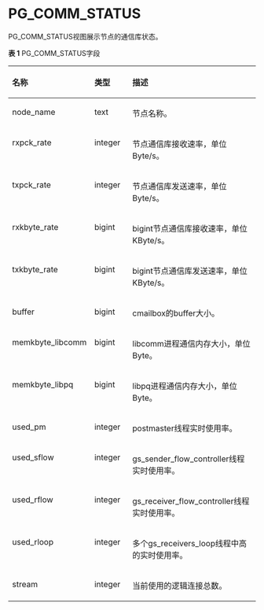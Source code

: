 # PG\_COMM\_STATUS<a name="ZH-CN_TOPIC_0311526905"></a>

PG\_COMM\_STATUS视图展示节点的通信库状态。

**表 1**  PG\_COMM\_STATUS字段

<a name="zh-cn_topic_0059777625_t83ca540e925544c288cfd96db031d9b2"></a>
<table><thead align="left"><tr id="zh-cn_topic_0059777625_r247338af0ec34d588088cff853ab2c54"><th class="cellrowborder" valign="top" width="25.77%" id="mcps1.2.4.1.1"><p id="zh-cn_topic_0059777625_a3b8bec16d0014fe0bb829486199e765a"><a name="zh-cn_topic_0059777625_a3b8bec16d0014fe0bb829486199e765a"></a><a name="zh-cn_topic_0059777625_a3b8bec16d0014fe0bb829486199e765a"></a>名称</p>
</th>
<th class="cellrowborder" valign="top" width="16.73%" id="mcps1.2.4.1.2"><p id="zh-cn_topic_0059777625_ad8dea19ffa0f40c2855a8837cb813804"><a name="zh-cn_topic_0059777625_ad8dea19ffa0f40c2855a8837cb813804"></a><a name="zh-cn_topic_0059777625_ad8dea19ffa0f40c2855a8837cb813804"></a>类型</p>
</th>
<th class="cellrowborder" valign="top" width="57.49999999999999%" id="mcps1.2.4.1.3"><p id="zh-cn_topic_0059777625_a1c45c10dd5364655a8d517672c28ea2d"><a name="zh-cn_topic_0059777625_a1c45c10dd5364655a8d517672c28ea2d"></a><a name="zh-cn_topic_0059777625_a1c45c10dd5364655a8d517672c28ea2d"></a>描述</p>
</th>
</tr>
</thead>
<tbody><tr id="row61291844171914"><td class="cellrowborder" valign="top" width="25.77%" headers="mcps1.2.4.1.1 "><p id="p612914441193"><a name="p612914441193"></a><a name="p612914441193"></a>node_name</p>
</td>
<td class="cellrowborder" valign="top" width="16.73%" headers="mcps1.2.4.1.2 "><p id="p1212974431914"><a name="p1212974431914"></a><a name="p1212974431914"></a>text</p>
</td>
<td class="cellrowborder" valign="top" width="57.49999999999999%" headers="mcps1.2.4.1.3 "><p id="p612917448196"><a name="p612917448196"></a><a name="p612917448196"></a>节点名称。</p>
</td>
</tr>
<tr id="row934819243200"><td class="cellrowborder" valign="top" width="25.77%" headers="mcps1.2.4.1.1 "><p id="p11349182472019"><a name="p11349182472019"></a><a name="p11349182472019"></a>rxpck_rate</p>
</td>
<td class="cellrowborder" valign="top" width="16.73%" headers="mcps1.2.4.1.2 "><p id="p15349724172012"><a name="p15349724172012"></a><a name="p15349724172012"></a>integer</p>
</td>
<td class="cellrowborder" valign="top" width="57.49999999999999%" headers="mcps1.2.4.1.3 "><p id="p6349172412204"><a name="p6349172412204"></a><a name="p6349172412204"></a>节点通信库接收速率，单位Byte/s。</p>
</td>
</tr>
<tr id="row1923124122020"><td class="cellrowborder" valign="top" width="25.77%" headers="mcps1.2.4.1.1 "><p id="p1792319417206"><a name="p1792319417206"></a><a name="p1792319417206"></a>txpck_rate</p>
</td>
<td class="cellrowborder" valign="top" width="16.73%" headers="mcps1.2.4.1.2 "><p id="p892324192020"><a name="p892324192020"></a><a name="p892324192020"></a>integer</p>
</td>
<td class="cellrowborder" valign="top" width="57.49999999999999%" headers="mcps1.2.4.1.3 "><p id="p10923441162011"><a name="p10923441162011"></a><a name="p10923441162011"></a>节点通信库发送速率，单位Byte/s。</p>
</td>
</tr>
<tr id="row1495218552013"><td class="cellrowborder" valign="top" width="25.77%" headers="mcps1.2.4.1.1 "><p id="p129522562013"><a name="p129522562013"></a><a name="p129522562013"></a>rxkbyte_rate</p>
</td>
<td class="cellrowborder" valign="top" width="16.73%" headers="mcps1.2.4.1.2 "><p id="p89528542019"><a name="p89528542019"></a><a name="p89528542019"></a>bigint</p>
</td>
<td class="cellrowborder" valign="top" width="57.49999999999999%" headers="mcps1.2.4.1.3 "><p id="p5952251208"><a name="p5952251208"></a><a name="p5952251208"></a>bigint节点通信库接收速率，单位KByte/s。</p>
</td>
</tr>
<tr id="row1375223462512"><td class="cellrowborder" valign="top" width="25.77%" headers="mcps1.2.4.1.1 "><p id="p97527346253"><a name="p97527346253"></a><a name="p97527346253"></a>txkbyte_rate</p>
</td>
<td class="cellrowborder" valign="top" width="16.73%" headers="mcps1.2.4.1.2 "><p id="p14752123418250"><a name="p14752123418250"></a><a name="p14752123418250"></a>bigint</p>
</td>
<td class="cellrowborder" valign="top" width="57.49999999999999%" headers="mcps1.2.4.1.3 "><p id="p7752934152519"><a name="p7752934152519"></a><a name="p7752934152519"></a>bigint节点通信库发送速率，单位KByte/s。</p>
</td>
</tr>
<tr id="row2827183122513"><td class="cellrowborder" valign="top" width="25.77%" headers="mcps1.2.4.1.1 "><p id="p582733114256"><a name="p582733114256"></a><a name="p582733114256"></a>buffer</p>
</td>
<td class="cellrowborder" valign="top" width="16.73%" headers="mcps1.2.4.1.2 "><p id="p1582713310252"><a name="p1582713310252"></a><a name="p1582713310252"></a>bigint</p>
</td>
<td class="cellrowborder" valign="top" width="57.49999999999999%" headers="mcps1.2.4.1.3 "><p id="p5827131172513"><a name="p5827131172513"></a><a name="p5827131172513"></a>cmailbox的buffer大小。</p>
</td>
</tr>
<tr id="row7964165913255"><td class="cellrowborder" valign="top" width="25.77%" headers="mcps1.2.4.1.1 "><p id="p596535932520"><a name="p596535932520"></a><a name="p596535932520"></a>memkbyte_libcomm</p>
</td>
<td class="cellrowborder" valign="top" width="16.73%" headers="mcps1.2.4.1.2 "><p id="p6965105912252"><a name="p6965105912252"></a><a name="p6965105912252"></a>bigint</p>
</td>
<td class="cellrowborder" valign="top" width="57.49999999999999%" headers="mcps1.2.4.1.3 "><p id="p29651459192515"><a name="p29651459192515"></a><a name="p29651459192515"></a>libcomm进程通信内存大小，单位Byte。</p>
</td>
</tr>
<tr id="row84151914252"><td class="cellrowborder" valign="top" width="25.77%" headers="mcps1.2.4.1.1 "><p id="p1541196259"><a name="p1541196259"></a><a name="p1541196259"></a>memkbyte_libpq</p>
</td>
<td class="cellrowborder" valign="top" width="16.73%" headers="mcps1.2.4.1.2 "><p id="p16413198256"><a name="p16413198256"></a><a name="p16413198256"></a>bigint</p>
</td>
<td class="cellrowborder" valign="top" width="57.49999999999999%" headers="mcps1.2.4.1.3 "><p id="p1741719112516"><a name="p1741719112516"></a><a name="p1741719112516"></a>libpq进程通信内存大小，单位Byte。</p>
</td>
</tr>
<tr id="row36729154250"><td class="cellrowborder" valign="top" width="25.77%" headers="mcps1.2.4.1.1 "><p id="p3672121512516"><a name="p3672121512516"></a><a name="p3672121512516"></a>used_pm</p>
</td>
<td class="cellrowborder" valign="top" width="16.73%" headers="mcps1.2.4.1.2 "><p id="p156721915102517"><a name="p156721915102517"></a><a name="p156721915102517"></a>integer</p>
</td>
<td class="cellrowborder" valign="top" width="57.49999999999999%" headers="mcps1.2.4.1.3 "><p id="p186721915122510"><a name="p186721915122510"></a><a name="p186721915122510"></a>postmaster线程实时使用率。</p>
</td>
</tr>
<tr id="row13632165172519"><td class="cellrowborder" valign="top" width="25.77%" headers="mcps1.2.4.1.1 "><p id="p1863225117259"><a name="p1863225117259"></a><a name="p1863225117259"></a>used_sflow</p>
</td>
<td class="cellrowborder" valign="top" width="16.73%" headers="mcps1.2.4.1.2 "><p id="p463255182512"><a name="p463255182512"></a><a name="p463255182512"></a>integer</p>
</td>
<td class="cellrowborder" valign="top" width="57.49999999999999%" headers="mcps1.2.4.1.3 "><p id="p8632851162517"><a name="p8632851162517"></a><a name="p8632851162517"></a>gs_sender_flow_controller线程实时使用率。</p>
</td>
</tr>
<tr id="row1838154552015"><td class="cellrowborder" valign="top" width="25.77%" headers="mcps1.2.4.1.1 "><p id="p98381745202010"><a name="p98381745202010"></a><a name="p98381745202010"></a>used_rflow</p>
</td>
<td class="cellrowborder" valign="top" width="16.73%" headers="mcps1.2.4.1.2 "><p id="p1883813452206"><a name="p1883813452206"></a><a name="p1883813452206"></a>integer</p>
</td>
<td class="cellrowborder" valign="top" width="57.49999999999999%" headers="mcps1.2.4.1.3 "><p id="p783824518208"><a name="p783824518208"></a><a name="p783824518208"></a>gs_receiver_flow_controller线程实时使用率。</p>
</td>
</tr>
<tr id="row687741116256"><td class="cellrowborder" valign="top" width="25.77%" headers="mcps1.2.4.1.1 "><p id="p6877111192511"><a name="p6877111192511"></a><a name="p6877111192511"></a>used_rloop</p>
</td>
<td class="cellrowborder" valign="top" width="16.73%" headers="mcps1.2.4.1.2 "><p id="p15877171112518"><a name="p15877171112518"></a><a name="p15877171112518"></a>integer</p>
</td>
<td class="cellrowborder" valign="top" width="57.49999999999999%" headers="mcps1.2.4.1.3 "><p id="p5877211182515"><a name="p5877211182515"></a><a name="p5877211182515"></a>多个gs_receivers_loop线程中高的实时使用率。</p>
</td>
</tr>
<tr id="row8733137202019"><td class="cellrowborder" valign="top" width="25.77%" headers="mcps1.2.4.1.1 "><p id="p17733037172011"><a name="p17733037172011"></a><a name="p17733037172011"></a>stream</p>
</td>
<td class="cellrowborder" valign="top" width="16.73%" headers="mcps1.2.4.1.2 "><p id="p1573323716206"><a name="p1573323716206"></a><a name="p1573323716206"></a>integer</p>
</td>
<td class="cellrowborder" valign="top" width="57.49999999999999%" headers="mcps1.2.4.1.3 "><p id="p17733337132013"><a name="p17733337132013"></a><a name="p17733337132013"></a>当前使用的逻辑连接总数。</p>
</td>
</tr>
</tbody>
</table>

